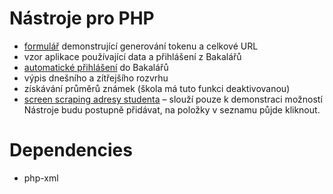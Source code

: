 # Nástroje pro PHP
* [formulář](utils/form.php) demonstrující generování tokenu a celkové URL
* vzor aplikace používající data a přihlášení z Bakalářů
* [automatické přihlášení](utils/redirect.php) do Bakalářů
* výpis dnešního a zítřejšího rozvrhu
* získávání průměrů známek (škola má tuto funkci deaktivovanou)
* [screen scraping adresy studenta](utils/fetch.php) &ndash; slouží pouze k demonstraci možností
Nástroje budu postupně přidávat, na položky v seznamu půjde kliknout.

# Dependencies
- php-xml
